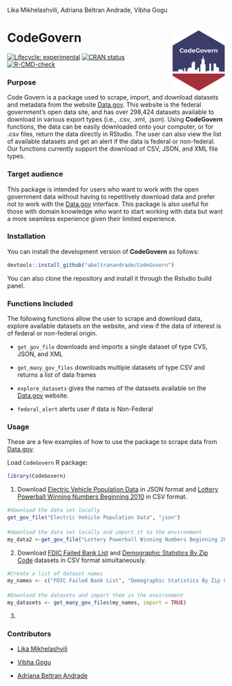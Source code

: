 Lika Mikhelashvili, Adriana Beltran Andrade, Vibha Gogu

<!-- README.md is generated from README.Rmd. Please edit that file -->

# CodeGovern <img src="data-raw/hex_codegovern_US_colors.png" align="right" height=140/>

<!-- badges: start -->

[![Lifecycle:
experimental](https://img.shields.io/badge/lifecycle-experimental-orange.svg)](https://lifecycle.r-lib.org/articles/stages.html#experimental)
[![CRAN
status](https://www.r-pkg.org/badges/version/CodeGovern)](https://CRAN.R-project.org/package=CodeGovern)
[![R-CMD-check](https://github.com/abeltranandrade/CodeGovern/actions/workflows/R-CMD-check.yaml/badge.svg)](https://github.com/abeltranandrade/CodeGovern/actions/workflows/R-CMD-check.yaml)
<!-- badges: end -->

### Purpose

Code Govern is a package used to scrape, import, and download datasets
and metadata from the website [Data.gov](https://data.gov/). This
website is the federal government’s open data site, and has over 298,424
datasets available to download in various export types (i.e., .csv,
.xml, .json). Using **CodeGovern** functions, the data can be easily
downloaded onto your computer, or for .csv files, return the data
directly in RStudio. The user can also view the list of available
datasets and get an alert if the data is federal or non-federal. Our
functions currently support the download of CSV, JSON, and XML file
types.

### Target audience

This package is intended for users who want to work with the open
government data without having to repetitively download data and prefer
not to work with the [Data.gov](https://data.gov/) interface. This
package is also useful for those with domain knowledge who want to start
working with data but want a more seamless experience given their
limited experience.

### Installation

You can install the development version of **CodeGovern** as follows:

``` r
devtools::install_github("abeltranandrade/CodeGovern")
```

You can also clone the repository and install it through the Rstudio
build panel.

### Functions Included

The following functions allow the user to scrape and download data,
explore available datasets on the website, and view if the data of
interest is of federal or non-federal origin.

-   `get_gov_file` downloads and imports a single dataset of type CVS,
    JSON, and XML

-   `get_many_gov_files` downloads multiple datasets of type CSV and
    returns a list of data frames

-   `explore_datasets` gives the names of the datasets available on the
    [Data.gov](https://data.gov/) website.

-   `federal_alert` alerts user if data is Non-Federal

### Usage

These are a few examples of how to use the package to scrape data from
[Data.gov](https://data.gov/).

Load `CodeGovern` R package:

``` r
library(CodeGovern)
```

1.  Download [Electric Vehicle Population
    Data](https://catalog.data.gov/dataset/electric-vehicle-population-data)
    in JSON format and [Lottery Powerball Winning Numbers Beginning
    2010](https://catalog.data.gov/dataset/lottery-powerball-winning-numbers-beginning-2010)
    in CSV format.

``` r
#download the data set locally
get_gov_file("Electric Vehicle Population Data", "json") 

#download the data set locally and import it to the environment
my_data2 <-get_gov_file("Lottery Powerball Winning Numbers Beginning 2010", "csv") 
```

2.  Download [FDIC Failed Bank
    List](https://catalog.data.gov/dataset/fdic-failed-bank-list) and
    [Demographic Statistics By Zip
    Code](https://catalog.data.gov/dataset/demographic-statistics-by-zip-code)
    datasets in CSV format simultaneously.

``` r
#Create a list of dataset names
my_names <- c("FDIC Failed Bank List", "Demographic Statistics By Zip Code")

#Download the datasets and import them in the environment
my_datasets <- get_many_gov_files(my_names, import = TRUE)
```

3.  

### Contributors

-   [Lika Mikhelashvili](https://github.com/lmikhelashvili)

-   [Vibha Gogu](https://github.com/vibhagogu)

-   [Adriana Beltran Andrade](https://github.com/abeltranandrade)
